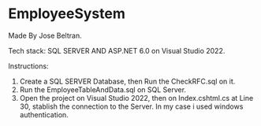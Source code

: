 # EmployeeSystem

Made By Jose Beltran.

Tech stack: SQL SERVER AND ASP.NET 6.0 on Visual Studio 2022.

Instructions:
1. Create a SQL SERVER Database, then Run the CheckRFC.sql on it.
2. Run the EmployeeTableAndData.sql on SQL Server.
3. Open the project on Visual Studio 2022, then on Index.cshtml.cs at Line 30, stablish the connection to the Server. In my case i used windows authentication.
